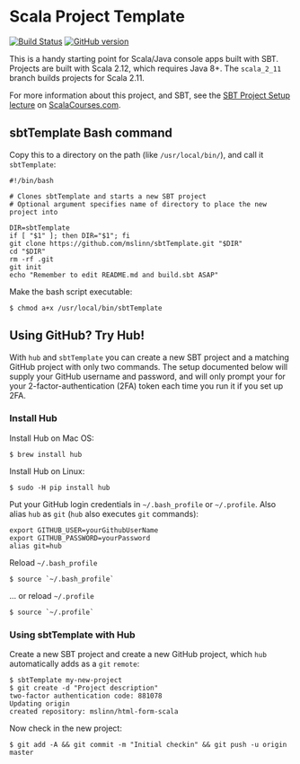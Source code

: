 # Scala Project Template #

[![Build Status](https://travis-ci.org/mslinn/sbtTemplate.svg?branch=master)](https://travis-ci.org/mslinn/sbtTemplate)
[![GitHub version](https://badge.fury.io/gh/mslinn%2FsbtTemplate.svg)](https://badge.fury.io/gh/mslinn%2FsbtTemplate)

This is a handy starting point for Scala/Java console apps built with SBT.
Projects are built with Scala 2.12, which requires Java 8+.
The `scala_2_11` branch builds projects for Scala 2.11.

For more information about this project, and SBT, see the [SBT Project Setup lecture](https://scalacourses.com/student/showLecture/135) on [ScalaCourses.com](https://www.ScalaCourses.com).

## sbtTemplate Bash command

Copy this to a directory on the path (like `/usr/local/bin/`), and call it `sbtTemplate`:

```
#!/bin/bash

# Clones sbtTemplate and starts a new SBT project
# Optional argument specifies name of directory to place the new project into

DIR=sbtTemplate
if [ "$1" ]; then DIR="$1"; fi
git clone https://github.com/mslinn/sbtTemplate.git "$DIR"
cd "$DIR"
rm -rf .git
git init
echo "Remember to edit README.md and build.sbt ASAP"
```

Make the bash script executable:

    $ chmod a+x /usr/local/bin/sbtTemplate

## Using GitHub? Try Hub!
With `hub` and `sbtTemplate` you can create a new SBT project and a matching GitHub project with only two commands. The setup documented below will supply your GitHub username and password, and will only prompt your for your 2-factor-authentication (2FA) token each time you run it if you set up 2FA.

### Install Hub
Install Hub on Mac OS:

    $ brew install hub

Install Hub on Linux:

    $ sudo -H pip install hub

Put your GitHub login credentials in `~/.bash_profile` or `~/.profile`.
Also alias `hub` as `git` (`hub` also executes `git` commands):

    export GITHUB_USER=yourGithubUserName
    export GITHUB_PASSWORD=yourPassword
    alias git=hub

Reload `~/.bash_profile`

    $ source `~/.bash_profile`

... or reload `~/.profile`

    $ source `~/.profile`

### Using sbtTemplate with Hub
Create a new SBT project and create a new GitHub project, which `hub` automatically adds as a `git` `remote`:

    $ sbtTemplate my-new-project
    $ git create -d "Project description"
    two-factor authentication code: 881078
    Updating origin
    created repository: mslinn/html-form-scala

Now check in the new project:

    $ git add -A && git commit -m "Initial checkin" && git push -u origin master

